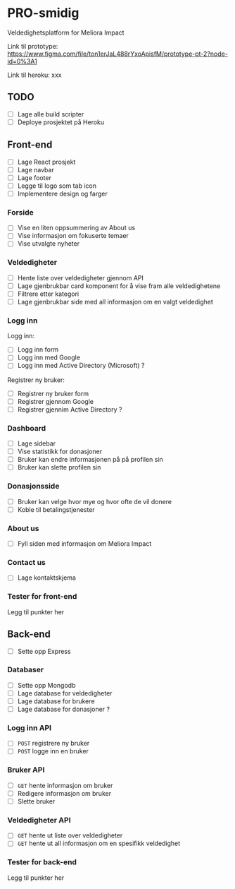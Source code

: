 # PRO-smidig
Veldedighetsplatform for Meliora Impact

Link til prototype: https://www.figma.com/file/ton1erJaL488rYxoApisfM/prototype-pt-2?node-id=0%3A1

Link til heroku: xxx

## TODO

* [ ] Lage alle build scripter
* [ ] Deploye prosjektet på Heroku

## Front-end

* [ ] Lage React prosjekt
* [ ] Lage navbar
* [ ] Lage footer
* [ ] Legge til logo som tab icon
* [ ] Implementere design og farger

### Forside

* [ ] Vise en liten oppsummering av About us
* [ ] Vise informasjon om fokuserte temaer
* [ ] Vise utvalgte nyheter

### Veldedigheter

* [ ] Hente liste over veldedigheter gjennom API
* [ ] Lage gjenbrukbar card komponent for å vise fram alle veldedighetene
* [ ] Filtrere etter kategori
* [ ] Lage gjenbrukbar side med all informasjon om en valgt veldedighet 

### Logg inn

Logg inn:
* [ ] Logg inn form
* [ ] Logg inn med Google
* [ ] Logg inn med Active Directory (Microsoft) ?

Registrer ny bruker:
* [ ] Registrer ny bruker form
* [ ] Registrer gjennom Google
* [ ] Registrer gjennim Active Directory ?

### Dashboard

* [ ] Lage sidebar
* [ ] Vise statistikk for donasjoner
* [ ] Bruker kan endre informasjonen på på profilen sin
* [ ] Bruker kan slette profilen sin

### Donasjonsside

* [ ] Bruker kan velge hvor mye og hvor ofte de vil donere
* [ ] Koble til betalingstjenester

### About us

* [ ] Fyll siden med informasjon om Meliora Impact

### Contact us

* [ ] Lage kontaktskjema

### Tester for front-end

Legg til punkter her

## Back-end

* [ ] Sette opp Express

### Databaser

* [ ] Sette opp Mongodb
* [ ] Lage database for veldedigheter
* [ ] Lage database for brukere
* [ ] Lage database for donasjoner ?

### Logg inn API

* [ ] `POST` registrere ny bruker
* [ ] `POST` logge inn en bruker

### Bruker API

* [ ] `GET` hente informasjon om bruker
* [ ] Redigere informasjon om bruker
* [ ] Slette bruker

### Veldedigheter API

* [ ] `GET` hente ut liste over veldedigheter
* [ ] `GET` hente ut all informasjon om en spesifikk veldedighet

### Tester for back-end

Legg til punkter her
